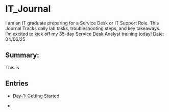 # IT_Journal

I am an IT graduate preparing for a Service Desk or IT Support Role. This Journal Tracks daily lab tasks, troubleshooting steps, and key takeaways. I’m excited to kick off my 35-day Service Desk Analyst training today!  Date: 04/06/25

## **Summary:**
This is 

## **Entries**

- [Day-1: Getting Started](Day-01.md)

- 

